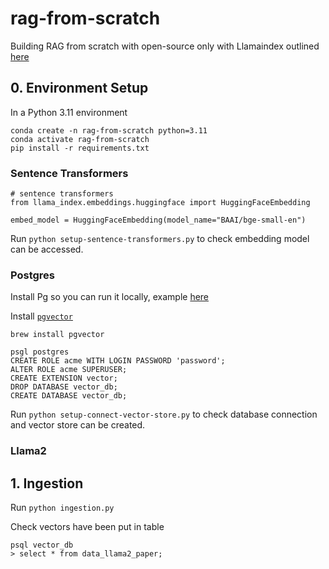 # rag-from-scratch
Building RAG from scratch with open-source only with Llamaindex outlined [here](https://docs.llamaindex.ai/en/stable/examples/low_level/oss_ingestion_retrieval.html)

## 0. Environment Setup
In a Python 3.11 environment
```
conda create -n rag-from-scratch python=3.11
conda activate rag-from-scratch
pip install -r requirements.txt
```

### Sentence Transformers
```
# sentence transformers
from llama_index.embeddings.huggingface import HuggingFaceEmbedding

embed_model = HuggingFaceEmbedding(model_name="BAAI/bge-small-en")
```
Run `python setup-sentence-transformers.py` to check embedding model can be accessed.

### Postgres
Install Pg so you can run it locally, example [here](https://github.com/jeremycaine/setup-notes/tree/main/postgres)

Install [`pgvector`](https://github.com/pgvector/pgvector)
```
brew install pgvector
```

```
psgl postgres
CREATE ROLE acme WITH LOGIN PASSWORD 'password';
ALTER ROLE acme SUPERUSER;
CREATE EXTENSION vector;
DROP DATABASE vector_db;
CREATE DATABASE vector_db;
```
Run `python setup-connect-vector-store.py` to check database connection and vector store can be created.

### Llama2

## 1. Ingestion
Run `python ingestion.py`

Check vectors have been put in table
```
psql vector_db
> select * from data_llama2_paper;
```







